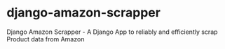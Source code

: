 # django-amazon-scrapper

Django Amazon Scrapper - A Django App to reliably and efficiently scrap Product data from Amazon
